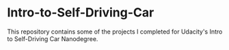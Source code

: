 # Intro-to-Self-Driving-Car
This repository contains some of the projects I completed for Udacity's Intro to Self-Driving Car Nanodegree.

